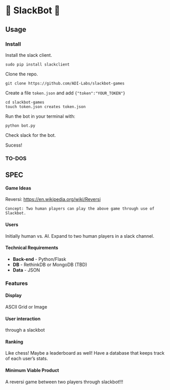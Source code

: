 :game_die: SlackBot :game_die:
====================

## Usage
### Install 
Install the slack client. 

	sudo pip install slackclient

Clone the repo.

	git clone https://github.com/ADI-Labs/slackbot-games

Create a file `token.json` and add `{"token":"YOUR_TOKEN"}`

	cd slackbot-games
	touch token.json creates token.json


Run the bot in your terminal with:
	
	python bot.py
	
Check slack for the bot.

Sucess!
	

### TO-DOS


## SPEC

#### Game Ideas

Reversi: https://en.wikipedia.org/wiki/Reversi

	Concept: Two human players can play the above game through use of Slackbot.


#### Users

Initially human vs. AI. Expand to two human players in a slack channel.


#### Technical Requirements
* **Back-end** - Python/Flask
* **DB** - RethinkDB or MongoDB (TBD)
* **Data** - JSON

### Features

#### Display
ASCII Grid or Image

#### User interaction
through a slackbot

#### Ranking
Like chess! Maybe a leaderboard as well! Have a database that keeps track of each user’s stats.

#### Minimum Viable Product
A reversi game between two players through slackbot!!!

